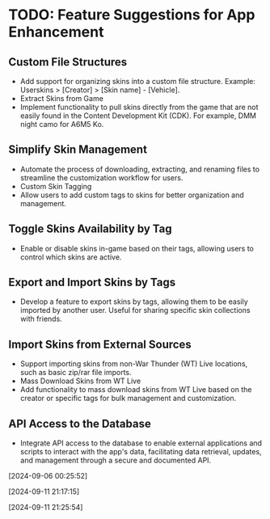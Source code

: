 # TODO: Feature Suggestions for App Enhancement

## Custom File Structures
- Add support for organizing skins into a custom file structure. Example: Userskins > [Creator] > [Skin name] - [Vehicle].
- Extract Skins from Game
- Implement functionality to pull skins directly from the game that are not easily found in the Content Development Kit (CDK). For example, DMM night camo for A6M5 Ko.

## Simplify Skin Management
- Automate the process of downloading, extracting, and renaming files to streamline the customization workflow for users.
- Custom Skin Tagging
- Allow users to add custom tags to skins for better organization and management.

## Toggle Skins Availability by Tag
- Enable or disable skins in-game based on their tags, allowing users to control which skins are active.

## Export and Import Skins by Tags
- Develop a feature to export skins by tags, allowing them to be easily imported by another user. Useful for sharing specific skin collections with friends.

## Import Skins from External Sources
- Support importing skins from non-War Thunder (WT) Live locations, such as basic zip/rar file imports.
- Mass Download Skins from WT Live
- Add functionality to mass download skins from WT Live based on the creator or specific tags for bulk management and customization.

## API Access to the Database
- Integrate API access to the database to enable external applications and scripts to interact with the app's data, facilitating data retrieval, updates, and management through a secure and documented API.

[2024-09-06 00:25:52]



[2024-09-11 21:17:15]



[2024-09-11 21:25:54]

